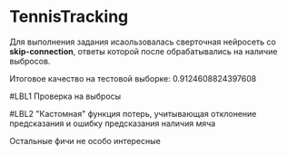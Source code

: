 # TennisTraсking
Для выполнения задания исаользовалась сверточная нейросеть со **skip-connection**, ответы которой после обрабатывались на наличие выбросов.

Итоговое качество на тестовой выборке: 0.9124608824397608

#LBL1 Проверка на выбросы

#LBL2 "Кастомная" функция потерь, учитывающая отклонение предсказания и ошибку предсказания наличия мяча

Остальные фичи не особо интересные
